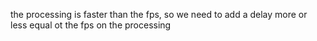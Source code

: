 the processing is faster than the fps, so we need to add a delay more or less equal ot the fps on the processing